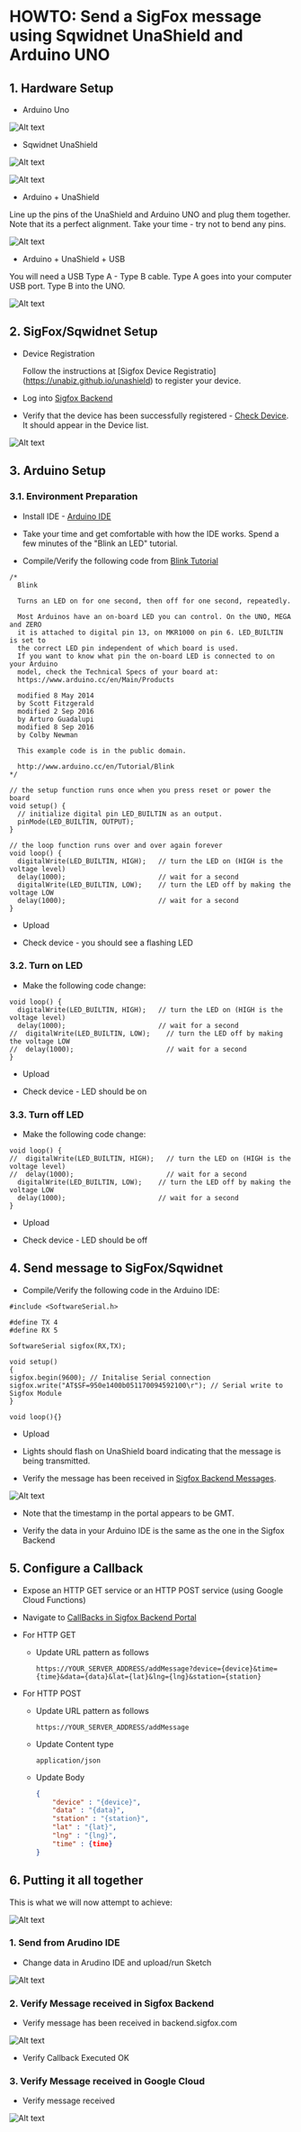 # HOWTO: Send a SigFox message using Sqwidnet UnaShield and Arduino UNO

## 1. Hardware Setup

* Arduino Uno

![Alt text](images/arduino.png "Arduino Uno")

*  Sqwidnet UnaShield

![Alt text](images/unashield_top.png "UnaShield Top")

![Alt text](images/unashield_bottom.png "UnaShield Bottom")

*  Arduino + UnaShield

Line up the pins of the UnaShield and Arduino UNO and plug them together.  Note that its a perfect alignment.  Take your time - try not to bend any pins.

![Alt text](images/arduino_unashield.png "Arduino + UnaShield")

*  Arduino + UnaShield + USB

You will need a USB Type A - Type B cable.  Type A goes into your computer USB port.  Type B into the UNO.

![Alt text](images/arduino_unashield_usb.png "Arduino + UnaShield + USB")

## 2. SigFox/Sqwidnet Setup

*  Device Registration

    Follow the instructions at [Sigfox Device Registratio] (https://unabiz.github.io/unashield) to register your device.

* Log into [Sigfox Backend](https://backend.sigfox.com)

* Verify that the device has been successfully registered - [Check Device](https://backend.sigfox.com/device/list).  It should appear in the Device list.

![Alt text](images/backend_sigfox_device_list.png "Sigfox Backend Device List")

## 3. Arduino Setup

### 3.1. Environment Preparation

* Install IDE - [Arduino IDE](https://www.arduino.cc/en/Main/Software)

* Take your time and get comfortable with how the IDE works.  Spend a few minutes of the "Blink an LED" tutorial.

* Compile/Verify the following code from [Blink Tutorial](https://www.arduino.cc/en/tutorial/blink)

~~~~
/*
  Blink

  Turns an LED on for one second, then off for one second, repeatedly.

  Most Arduinos have an on-board LED you can control. On the UNO, MEGA and ZERO
  it is attached to digital pin 13, on MKR1000 on pin 6. LED_BUILTIN is set to
  the correct LED pin independent of which board is used.
  If you want to know what pin the on-board LED is connected to on your Arduino
  model, check the Technical Specs of your board at:
  https://www.arduino.cc/en/Main/Products

  modified 8 May 2014
  by Scott Fitzgerald
  modified 2 Sep 2016
  by Arturo Guadalupi
  modified 8 Sep 2016
  by Colby Newman

  This example code is in the public domain.

  http://www.arduino.cc/en/Tutorial/Blink
*/

// the setup function runs once when you press reset or power the board
void setup() {
  // initialize digital pin LED_BUILTIN as an output.
  pinMode(LED_BUILTIN, OUTPUT);
}

// the loop function runs over and over again forever
void loop() {
  digitalWrite(LED_BUILTIN, HIGH);   // turn the LED on (HIGH is the voltage level)
  delay(1000);                       // wait for a second
  digitalWrite(LED_BUILTIN, LOW);    // turn the LED off by making the voltage LOW
  delay(1000);                       // wait for a second
}
~~~~

* Upload

* Check device - you should see a flashing LED

### 3.2. Turn on LED

* Make the following code change:

~~~~
void loop() {
  digitalWrite(LED_BUILTIN, HIGH);   // turn the LED on (HIGH is the voltage level)
  delay(1000);                       // wait for a second
//  digitalWrite(LED_BUILTIN, LOW);    // turn the LED off by making the voltage LOW
//  delay(1000);                       // wait for a second
}
~~~~

* Upload

* Check device - LED should be on

### 3.3. Turn off LED

* Make the following code change:

~~~~
void loop() {
//  digitalWrite(LED_BUILTIN, HIGH);   // turn the LED on (HIGH is the voltage level)
//  delay(1000);                       // wait for a second
  digitalWrite(LED_BUILTIN, LOW);    // turn the LED off by making the voltage LOW
  delay(1000);                       // wait for a second
}
~~~~

* Upload

* Check device - LED should be off

## 4. Send message to SigFox/Sqwidnet

* Compile/Verify the following code in the Arduino IDE:

~~~~
#include <SoftwareSerial.h>

#define TX 4
#define RX 5

SoftwareSerial sigfox(RX,TX);

void setup()
{
sigfox.begin(9600); // Initalise Serial connection
sigfox.write("AT$SF=950e1400b051170094592100\r"); // Serial write to Sigfox Module
}

void loop(){}
~~~~

* Upload

* Lights should flash on UnaShield board indicating that the message is being transmitted.

* Verify the message has been received in [Sigfox Backend Messages](https://backend.sigfox.com/device/{deviceID}/messages).  

![Alt text](images/backend_sigfox_device_list.png "Sigfox Backend Messages")

  * Note that the timestamp in the portal appears to be GMT.

  * Verify the data in your Arduino IDE is the same as the one in the Sigfox Backend

## 5. Configure a Callback

* Expose an HTTP GET service or an HTTP POST service (using Google Cloud Functions)

* Navigate to [CallBacks in Sigfox Backend Portal](https://backend.sigfox.com/devicetype/5965425b9e93a178a1b19843/callbacks)

* For HTTP GET

  * Update URL pattern as follows

    ```https://YOUR_SERVER_ADDRESS/addMessage?device={device}&time={time}&data={data}&lat={lat}&lng={lng}&station={station}```

* For HTTP POST

  * Update URL pattern as follows

      ```https://YOUR_SERVER_ADDRESS/addMessage```


  * Update Content type

      ```application/json```

  * Update Body

    ```json
    {
        "device" : "{device}",
        "data" : "{data}",
        "station" : "{station}",
        "lat" : "{lat}",       
        "lng" : "{lng}",       
        "time" : {time}
    }
    ```

## 6. Putting it all together

This is what we will now attempt to achieve:

![Alt text](images/sigfox_overview.png "SigFox Overview")

### 1.  Send from Arudino IDE

* Change data in Arudino IDE and upload/run Sketch

![Alt text](images/arduino_sketch.png "Arduino Sketch")

### 2. Verify Message received in Sigfox Backend

* Verify message has been received in backend.sigfox.com

![Alt text](images/backend_sigfox_message_list.png "SigFox Message List")

* Verify Callback Executed OK

### 3. Verify Message received in Google Cloud

* Verify message received

![Alt text](images/google_cloud_fn_log.png "Google Cloud Functions Log")